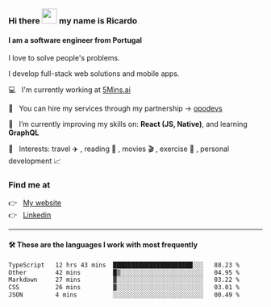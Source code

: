 ### Hi there <img src="https://raw.githubusercontent.com/iampavangandhi/iampavangandhi/master/gifs/Hi.gif" width="30"> my name is Ricardo
#### I am a software engineer from Portugal
I love to solve people's problems.

I develop full-stack web solutions and mobile apps.

💻  &nbsp; I'm currently working at <a href="https://5mins.ai/">5Mins.ai</a>

💼  &nbsp; You can hire my services through my partnership -> <a href="https://github.com/opodevs">opodevs</a>

🌱 &nbsp; I’m currently improving my skills on: **React (JS, Native)**, and learning **GraphQL**

💙 &nbsp; Interests: travel ✈️ , reading 📖 , movies 🎬 , exercise 🏃 , personal development 📈

### Find me at

<p align="left">
  👉  &nbsp;
  <a href="https://ricardopbarbosa.com" target="_blank">
    My website
  </a>
  <br/>
  👉 &nbsp;
  <a href="https://www.linkedin.com/in/ricardopbarbosa" target="_blank">
    Linkedin
  </a>
</p>

<hr />

#### 🛠 These are the languages I work with most frequently
<!--START_SECTION:waka-->

```txt
TypeScript   12 hrs 43 mins  ██████████████████████░░░   88.23 %
Other        42 mins         █▒░░░░░░░░░░░░░░░░░░░░░░░   04.95 %
Markdown     27 mins         ▓░░░░░░░░░░░░░░░░░░░░░░░░   03.22 %
CSS          26 mins         ▓░░░░░░░░░░░░░░░░░░░░░░░░   03.01 %
JSON         4 mins          ░░░░░░░░░░░░░░░░░░░░░░░░░   00.49 %
```

<!--END_SECTION:waka-->

